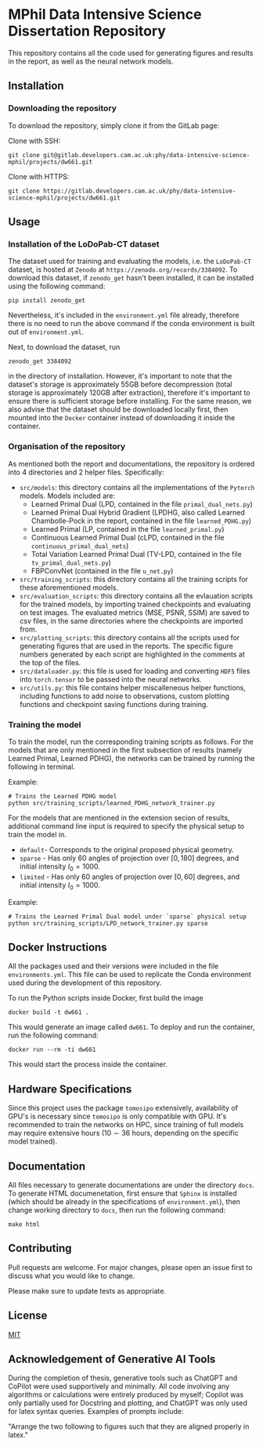# MPhil Data Intensive Science Dissertation Repository

This repository contains all the code used for generating figures and results in the report, as well as the neural network models.

## Installation
### Downloading the repository

To download the repository, simply clone it from the GitLab page:

Clone with SSH:
```
git clone git@gitlab.developers.cam.ac.uk:phy/data-intensive-science-mphil/projects/dw661.git
```

Clone with HTTPS:
```
git clone https://gitlab.developers.cam.ac.uk/phy/data-intensive-science-mphil/projects/dw661.git
```

## Usage
### Installation of the LoDoPab-CT dataset
The dataset used for training and evaluating the models, i.e. the `LoDoPab-CT` dataset, is hosted at `Zenodo` at `https://zenodo.org/records/3384092`. To download this dataset, if `zenodo_get` hasn't been installed, it can be installed using the following command:

```
pip install zenodo_get
```

Nevertheless, it's included in the `environment.yml` file already, therefore there is no need to run the above command if the conda environment is built out of `environment.yml`.

Next, to download the dataset, run

```
zenodo_get 3384092
```

in the directory of installation. However, it's important to note that the dataset's storage is approximately 55GB before decompression (total storage is approximately 120GB after extraction), therefore it's important to ensure there is sufficient storage before installing. For the same reason, we also advise that the dataset should be downloaded locally first, then mounted into the `Docker` container instead of downloading it inside the container.

### Organisation of the repository
As mentioned both the report and documentations, the repository is ordered into 4 directories and 2 helper files. Specifically:

- `src/models`: this directory contains all the implementations of the `Pytorch` models. Models included are:
    - Learned Primal Dual (LPD, contained in the file `primal_dual_nets.py`)
    - Learned Primal Dual Hybrid Gradient (LPDHG, also called Learned Chambolle-Pock in the report, contained in the file `learned_PDHG.py`)
    - Learned Primal (LP, contained in the file `learned_primal.py`)
    - Continuous Learned Primal Dual (cLPD, contained in the file `continuous_primal_dual_nets`)
    - Total Variation Learned Primal Dual (TV-LPD, contained in the file `tv_primal_dual_nets.py`)
    - FBPConvNet (contained in the file `u_net.py`)
- `src/training_scripts`: this directory contains all the training scripts for these aforementioned models.
- `src/evaluation_scripts`: this directory contains all the evlauation scripts for the trained models, by importing trained checkpoints and evaluating on test images. The evaluated metrics (MSE, PSNR, SSIM) are saved to csv files, in the same directories where the checkpoints are imported from.
- `src/plotting_scripts`: this directory contains all the scripts used for generating figures that are used in the reports. The specific figure numbers generated by each script are highlighted in the comments at the top of the files.
- `src/dataloader.py`: this file is used for loading and converting `HDF5` files into `torch.tensor` to be passed into the neural networks.
- `src/utils.py`: this file contains helper miscalleneous helper functions, including functions to add noise to observations, custom plotting functions and checkpoint saving functions during training.

<!-- ### Pretrained Checkpoints -->
<!-- In the repository, checkpoints for pretrained models are included. All these checkpoints have been trained to the $50$-th epoch. The  checkpoints in the repository include:
- Default DDPM model, trained using default DDPM schedule. It's stored at `./DDPM_checkpoints/CNN_checkpoints/linear_checkpoints/linear_epoch050.pt`.
- Default DDPM model, trained using the Cosine schedule. It's stored at `./DDPM_checkpoints/CNN_checkpoints/cosine_checkpoints/cosine_epoch050.pt`. 
- Default DDPM model, trained using the Cosine schedule and custom UNet model. It's stored at `DDPM_checkpoints/UNet_checkpoints/cosine_checkpoints/cosine_epoch050.pt`.
- Custom ColdDiffusion morphing model, trained using Cosine schedule and custom UNet architecture. It's stored at `ColdDiffusion_checkpoints/UNet_checkpoints/cosine_checkpoints/cosine_epoch050.pt`.
- Custom ColdDiffusion morphing model, trained using origian DDPM schedule and custom UNet architecture. It's stored at `ColdDiffusion_checkpoints/UNet_checkpoints/linear_checkpoints/linear_epoch050.pt`. -->

### Training the model
To train the model, run the corresponding training scripts as follows. For the models that are only mentioned in the first subsection of results (namely Learned Primal, Learned PDHG), the networks can be trained by running the following in terminal.

Example:

```
# Trains the Learned PDHG model
python src/training_scripts/learned_PDHG_network_trainer.py
```

For the models that are mentioned in the extension secion of results, additional command line input is required to specify the physical setup to train the model in.
- `default`- Corresponds to the original proposed physical geometry.
- `sparse` - Has only $60$ angles of projection over $[0, 180]$ degrees, and initial intensity $I_{0} = 1000$. 
- `limited` - Has only $60$ angles of projection over $[0, 60]$ degrees, and initial intensity $I_{0} = 1000$.  

Example:
```
# Trains the Learned Primal Dual model under `sparse` physical setup
python src/training_scripts/LPD_network_trainer.py sparse
```

## Docker Instructions
All the packages used and their versions were included in the file `environments.yml`. This file can be used to replicate the Conda environment used during the development of this repository.

To run the Python scripts inside Docker, first build the image

```
docker build -t dw661 .
```
This would generate an image called `dw661`. To deploy and run the container, run the following command:

```
docker run --rm -ti dw661
```
This would start the process inside the container.

## Hardware Specifications
Since this project uses the package `tomosipo` extensively, availability of GPU's is necessary since `tomosipo` is only compatible with GPU. It's recommended to train the networks on HPC, since training of full models may require extensive hours ($10 \sim 36$ hours, depending on the specific model trained).

## Documentation
All files necessary to generate documentations are under the directory `docs`. To generate HTML documenetation, first ensure that `Sphinx` is installed (which should be already in the specifications of `environment.yml`), then change working directory to `docs`, then run the following command:

```
make html
```

## Contributing
Pull requests are welcome. For major changes, please open an issue first
to discuss what you would like to change.

Please make sure to update tests as appropriate.

## License

[MIT](https://choosealicense.com/licenses/mit/)

## Acknowledgement of Generative AI Tools
During the completion of thesis, generative tools such as ChatGPT and CoPilot were used supportively and minimally. All code involving any algorithms or calculations were entirely produced by myself; Copilot was only partially used for Docstring and plotting, and ChatGPT was only used for latex syntax queries. Examples of prompts include:

"Arrange the two following to figures such that they are aligned properly in latex."
